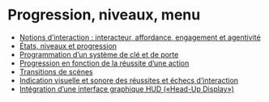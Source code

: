 #  Progression, niveaux, menu 


<!-- start-replace-subnav depth=1 -->
* [Notions d’interaction : interacteur, affordance, engagement et agentivité](/00_brouillon/13-savoirs/03/01-interactivite-suite/)
* [États, niveaux et progression](/00_brouillon/13-savoirs/03/02-etat-niveau-progression/)
* [Programmation d’un système de clé et de porte](/00_brouillon/13-savoirs/03/03-clef-porte/)
* [Progression en fonction de la réussite d’une action](/00_brouillon/13-savoirs/03/04-progression-conditionnelle/)
* [Transitions de scènes](/00_brouillon/13-savoirs/03/05-transition-scene/)
* [Indication visuelle et sonore des réussites et échecs d’interaction](/00_brouillon/13-savoirs/03/06-indication-etat/)
* [Intégration d’une interface graphique HUD («Head-Up Display»)](/00_brouillon/13-savoirs/03/07-hud/)
<!-- end-replace-subnav -->


